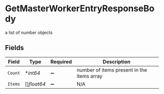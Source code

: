 # GetMasterWorkerEntryResponseBody

a list of number objects


## Fields

| Field                                      | Type                                       | Required                                   | Description                                |
| ------------------------------------------ | ------------------------------------------ | ------------------------------------------ | ------------------------------------------ |
| `Count`                                    | **int64*                                   | :heavy_minus_sign:                         | number of items present in the items array |
| `Items`                                    | []*float64*                                | :heavy_minus_sign:                         | N/A                                        |